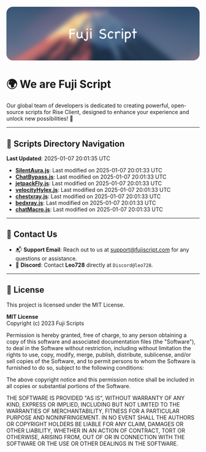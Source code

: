 ![Banner](.github/b.webp)

# 🌍 **We are Fuji Script**

Our global team of developers is dedicated to creating powerful, open-source scripts for Rise Client, designed to enhance your experience and unlock new possibilities! 🌟

---
<!-- SCRIPTS_NAVIGATION_START -->
## 📂 **Scripts Directory Navigation**

**Last Updated**: 2025-01-07 20:01:35 UTC

- **[SilentAura.js](scripts/SilentAura.js)**: Last modified on 2025-01-07 20:01:33 UTC
- **[ChatBypass.js](scripts/ChatBypass.js)**: Last modified on 2025-01-07 20:01:33 UTC
- **[jetpackFly.js](scripts/jetpackFly.js)**: Last modified on 2025-01-07 20:01:33 UTC
- **[velocityHylex.js](scripts/velocityHylex.js)**: Last modified on 2025-01-07 20:01:33 UTC
- **[chestxray.js](scripts/chestxray.js)**: Last modified on 2025-01-07 20:01:33 UTC
- **[bedxray.js](scripts/bedxray.js)**: Last modified on 2025-01-07 20:01:33 UTC
- **[chatMacro.js](scripts/chatMacro.js)**: Last modified on 2025-01-07 20:01:33 UTC

<!-- SCRIPTS_NAVIGATION_END -->

---

## 💬 **Contact Us**  
- 📬 **Support Email**: Reach out to us at [support@fujiscript.com](mailto:support@fujiscript.com) for any questions or assistance.  
- 💬 **Discord**: Contact **Leo728** directly at `Discord@leo728`.

---

## 📜 **License**

This project is licensed under the MIT License.  

**MIT License**  
Copyright (c) 2023 Fuji Scripts  

Permission is hereby granted, free of charge, to any person obtaining a copy of this software and associated documentation files (the "Software"), to deal in the Software without restriction, including without limitation the rights to use, copy, modify, merge, publish, distribute, sublicense, and/or sell copies of the Software, and to permit persons to whom the Software is furnished to do so, subject to the following conditions:  

The above copyright notice and this permission notice shall be included in all copies or substantial portions of the Software.  

THE SOFTWARE IS PROVIDED "AS IS", WITHOUT WARRANTY OF ANY KIND, EXPRESS OR IMPLIED, INCLUDING BUT NOT LIMITED TO THE WARRANTIES OF MERCHANTABILITY, FITNESS FOR A PARTICULAR PURPOSE AND NONINFRINGEMENT. IN NO EVENT SHALL THE AUTHORS OR COPYRIGHT HOLDERS BE LIABLE FOR ANY CLAIM, DAMAGES OR OTHER LIABILITY, WHETHER IN AN ACTION OF CONTRACT, TORT OR OTHERWISE, ARISING FROM, OUT OF OR IN CONNECTION WITH THE SOFTWARE OR THE USE OR OTHER DEALINGS IN THE SOFTWARE.  
